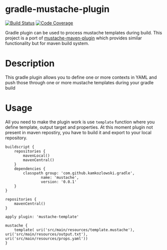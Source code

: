 # gradle-mustache-plugin
[![Build Status](https://travis-ci.org/kamkozlowski/gradle-mustache-plugin.svg?branch=master)](https://travis-ci.org/kamkozlowski/gradle-mustache-plugin)
[![Code Coverage](https://img.shields.io/codecov/c/github/kamkozlowski/gradle-mustache-plugin/master.svg)](https://codecov.io/github/kamkozlowski/gradle-mustache-plugin?branch=master)

Gradle plugin can be used to process mustache templates during build. This project is a port of [mustache-maven-plugin](https://github.com/wouterd/mustache-maven-plugin) which provides similar functionality but for maven build system.

# Description
This gradle plugin allows you to define one or more contexts in YAML and push those through one or more mustache templates 
during your gradle build

# Usage
All you need to make the plugin work is use ```template``` function where you define template, output target and properties. At this moment plugin not present in maven repostiry, you have to build it and export to your local repository.
```
buildscript {
    repositories {
        mavenLocal()
        mavenCentral()
    }
    dependencies {
        classpath group: 'com.github.kamkozlowski.gradle',
                name: 'mustache',
                version: '0.0.1'
    }
}

repositories {
    mavenCentral()
}

apply plugin: 'mustache-template'

mustache {
    template( uri('src/main/resources/template.mustache'), uri('src/main/resources/output.txt'), uri('src/main/resources/props.yaml'))
}
```

